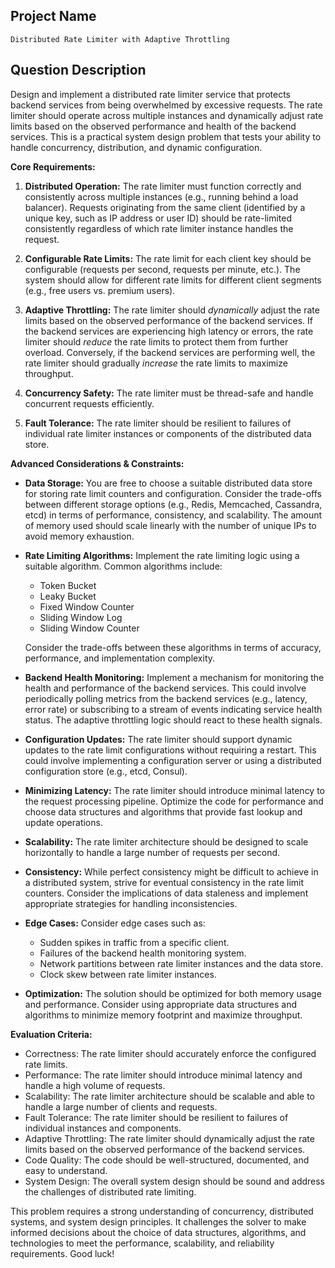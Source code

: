## Project Name

```
Distributed Rate Limiter with Adaptive Throttling
```

## Question Description

Design and implement a distributed rate limiter service that protects backend services from being overwhelmed by excessive requests. The rate limiter should operate across multiple instances and dynamically adjust rate limits based on the observed performance and health of the backend services. This is a practical system design problem that tests your ability to handle concurrency, distribution, and dynamic configuration.

**Core Requirements:**

1.  **Distributed Operation:** The rate limiter must function correctly and consistently across multiple instances (e.g., running behind a load balancer). Requests originating from the same client (identified by a unique key, such as IP address or user ID) should be rate-limited consistently regardless of which rate limiter instance handles the request.

2.  **Configurable Rate Limits:**  The rate limit for each client key should be configurable (requests per second, requests per minute, etc.). The system should allow for different rate limits for different client segments (e.g., free users vs. premium users).

3.  **Adaptive Throttling:** The rate limiter should *dynamically* adjust the rate limits based on the observed performance of the backend services. If the backend services are experiencing high latency or errors, the rate limiter should *reduce* the rate limits to protect them from further overload. Conversely, if the backend services are performing well, the rate limiter should gradually *increase* the rate limits to maximize throughput.

4.  **Concurrency Safety:** The rate limiter must be thread-safe and handle concurrent requests efficiently.

5.  **Fault Tolerance:** The rate limiter should be resilient to failures of individual rate limiter instances or components of the distributed data store.

**Advanced Considerations & Constraints:**

*   **Data Storage:** You are free to choose a suitable distributed data store for storing rate limit counters and configuration. Consider the trade-offs between different storage options (e.g., Redis, Memcached, Cassandra, etcd) in terms of performance, consistency, and scalability. The amount of memory used should scale linearly with the number of unique IPs to avoid memory exhaustion.
*   **Rate Limiting Algorithms:** Implement the rate limiting logic using a suitable algorithm. Common algorithms include:
    *   Token Bucket
    *   Leaky Bucket
    *   Fixed Window Counter
    *   Sliding Window Log
    *   Sliding Window Counter

    Consider the trade-offs between these algorithms in terms of accuracy, performance, and implementation complexity.
*   **Backend Health Monitoring:** Implement a mechanism for monitoring the health and performance of the backend services. This could involve periodically polling metrics from the backend services (e.g., latency, error rate) or subscribing to a stream of events indicating service health status.  The adaptive throttling logic should react to these health signals.
*   **Configuration Updates:** The rate limiter should support dynamic updates to the rate limit configurations without requiring a restart. This could involve implementing a configuration server or using a distributed configuration store (e.g., etcd, Consul).
*   **Minimizing Latency:** The rate limiter should introduce minimal latency to the request processing pipeline. Optimize the code for performance and choose data structures and algorithms that provide fast lookup and update operations.
*   **Scalability:** The rate limiter architecture should be designed to scale horizontally to handle a large number of requests per second.
*   **Consistency:**  While perfect consistency might be difficult to achieve in a distributed system, strive for eventual consistency in the rate limit counters. Consider the implications of data staleness and implement appropriate strategies for handling inconsistencies.
*   **Edge Cases:** Consider edge cases such as:
    *   Sudden spikes in traffic from a specific client.
    *   Failures of the backend health monitoring system.
    *   Network partitions between rate limiter instances and the data store.
    *   Clock skew between rate limiter instances.
*   **Optimization:** The solution should be optimized for both memory usage and performance. Consider using appropriate data structures and algorithms to minimize memory footprint and maximize throughput.

**Evaluation Criteria:**

*   Correctness: The rate limiter should accurately enforce the configured rate limits.
*   Performance: The rate limiter should introduce minimal latency and handle a high volume of requests.
*   Scalability: The rate limiter architecture should be scalable and able to handle a large number of clients and requests.
*   Fault Tolerance: The rate limiter should be resilient to failures of individual instances and components.
*   Adaptive Throttling: The rate limiter should dynamically adjust the rate limits based on the observed performance of the backend services.
*   Code Quality: The code should be well-structured, documented, and easy to understand.
*   System Design: The overall system design should be sound and address the challenges of distributed rate limiting.

This problem requires a strong understanding of concurrency, distributed systems, and system design principles. It challenges the solver to make informed decisions about the choice of data structures, algorithms, and technologies to meet the performance, scalability, and reliability requirements. Good luck!

